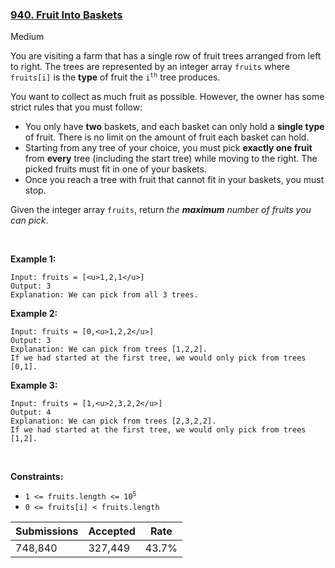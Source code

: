 ### [940. Fruit Into Baskets](https://leetcode.com/problems/fruit-into-baskets/)

Medium

You are visiting a farm that has a single row of fruit trees arranged from left to right. The trees are represented by an integer array `` fruits `` where `` fruits[i] `` is the __type__ of fruit the <code>i<sup>th</sup></code> tree produces.

You want to collect as much fruit as possible. However, the owner has some strict rules that you must follow:

*   You only have __two__ baskets, and each basket can only hold a __single type__ of fruit. There is no limit on the amount of fruit each basket can hold.
*   Starting from any tree of your choice, you must pick __exactly one fruit__ from __every__ tree (including the start tree) while moving to the right. The picked fruits must fit in one of your baskets.
*   Once you reach a tree with fruit that cannot fit in your baskets, you must stop.

Given the integer array `` fruits ``, return _the __maximum__ number of fruits you can pick_.

 

<strong class="example">Example 1:</strong>

```
Input: fruits = [<u>1,2,1</u>]
Output: 3
Explanation: We can pick from all 3 trees.
```

<strong class="example">Example 2:</strong>

```
Input: fruits = [0,<u>1,2,2</u>]
Output: 3
Explanation: We can pick from trees [1,2,2].
If we had started at the first tree, we would only pick from trees [0,1].
```

<strong class="example">Example 3:</strong>

```
Input: fruits = [1,<u>2,3,2,2</u>]
Output: 4
Explanation: We can pick from trees [2,3,2,2].
If we had started at the first tree, we would only pick from trees [1,2].
```

 

__Constraints:__

*   <code>1 <= fruits.length <= 10<sup>5</sup></code>
*   `` 0 <= fruits[i] < fruits.length ``

| Submissions    | Accepted     | Rate   |
| -------------- | ------------ | ------ |
| 748,840 | 327,449 | 43.7% |